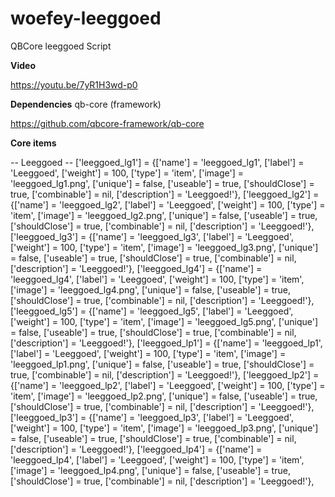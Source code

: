 # woefey-leeggoed
QBCore leeggoed Script

**Video**

https://youtu.be/7yR1H3wd-p0

**Dependencies**
qb-core (framework)

https://github.com/qbcore-framework/qb-core
    
**Core items**

-- Leeggoed --
['leeggoed_lg1'] 				 = {['name'] = 'leeggoed_lg1', 			  	  	['label'] = 'Leeggoed', 		        ['weight'] = 100, 		['type'] = 'item', 		['image'] = 'leeggoed_lg1.png', 		['unique'] = false, 	['useable'] = true, 	['shouldClose'] = true,	   ['combinable'] = nil,   ['description'] = 'Leeggoed!'},
['leeggoed_lg2'] 				 = {['name'] = 'leeggoed_lg2', 			  	  	['label'] = 'Leeggoed', 		        ['weight'] = 100, 		['type'] = 'item', 		['image'] = 'leeggoed_lg2.png', 		['unique'] = false, 	['useable'] = true, 	['shouldClose'] = true,	   ['combinable'] = nil,   ['description'] = 'Leeggoed!'},
['leeggoed_lg3'] 				 = {['name'] = 'leeggoed_lg3', 			  	  	['label'] = 'Leeggoed', 		        ['weight'] = 100, 		['type'] = 'item', 		['image'] = 'leeggoed_lg3.png', 		['unique'] = false, 	['useable'] = true, 	['shouldClose'] = true,	   ['combinable'] = nil,   ['description'] = 'Leeggoed!'},
['leeggoed_lg4'] 				 = {['name'] = 'leeggoed_lg4', 			  	  	['label'] = 'Leeggoed', 		        ['weight'] = 100, 		['type'] = 'item', 		['image'] = 'leeggoed_lg4.png', 		['unique'] = false, 	['useable'] = true, 	['shouldClose'] = true,	   ['combinable'] = nil,   ['description'] = 'Leeggoed!'},
['leeggoed_lg5'] 				 = {['name'] = 'leeggoed_lg5', 			  	  	['label'] = 'Leeggoed', 		        ['weight'] = 100, 		['type'] = 'item', 		['image'] = 'leeggoed_lg5.png', 		['unique'] = false, 	['useable'] = true, 	['shouldClose'] = true,	   ['combinable'] = nil,   ['description'] = 'Leeggoed!'},
['leeggoed_lp1'] 				 = {['name'] = 'leeggoed_lp1', 			  	  	['label'] = 'Leeggoed', 		        ['weight'] = 100, 		['type'] = 'item', 		['image'] = 'leeggoed_lp1.png', 		['unique'] = false, 	['useable'] = true, 	['shouldClose'] = true,	   ['combinable'] = nil,   ['description'] = 'Leeggoed!'},
['leeggoed_lp2'] 				 = {['name'] = 'leeggoed_lp2', 			  	  	['label'] = 'Leeggoed', 		        ['weight'] = 100, 		['type'] = 'item', 		['image'] = 'leeggoed_lp2.png', 		['unique'] = false, 	['useable'] = true, 	['shouldClose'] = true,	   ['combinable'] = nil,   ['description'] = 'Leeggoed!'},
['leeggoed_lp3'] 				 = {['name'] = 'leeggoed_lp3', 			  	  	['label'] = 'Leeggoed', 		        ['weight'] = 100, 		['type'] = 'item', 		['image'] = 'leeggoed_lp3.png', 		['unique'] = false, 	['useable'] = true, 	['shouldClose'] = true,	   ['combinable'] = nil,   ['description'] = 'Leeggoed!'},
['leeggoed_lp4'] 				 = {['name'] = 'leeggoed_lp4', 			  	  	['label'] = 'Leeggoed', 		        ['weight'] = 100, 		['type'] = 'item', 		['image'] = 'leeggoed_lp4.png', 		['unique'] = false, 	['useable'] = true, 	['shouldClose'] = true,	   ['combinable'] = nil,   ['description'] = 'Leeggoed!'},

